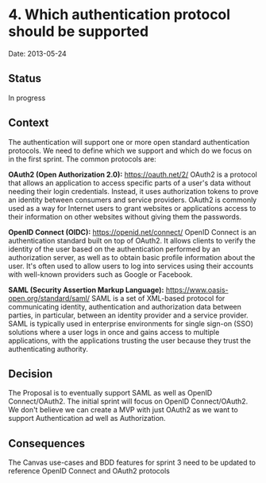# 4. Which authentication protocol should be supported

Date: 2013-05-24

## Status

In progress

## Context

The authentication will support one or more open standard authentication protocols. We need to define which we support and which do we focus on in the first sprint. The common protocols are:

**OAuth2 (Open Authorization 2.0):** https://oauth.net/2/ 
OAuth2 is a protocol that allows an application to access specific parts of a user's data without needing their login credentials. Instead, it uses authorization tokens to prove an identity
between consumers and service providers. OAuth2 is commonly used as a way for Internet users to grant websites or applications access to their information on other websites without giving
them the passwords.

**OpenID Connect (OIDC):** https://openid.net/connect/
OpenID Connect is an authentication standard built on top of OAuth2. It allows clients to verify the identity of the user based on the authentication performed by an authorization server,
as well as to obtain basic profile information about the user. It's often used to allow users to log into services using their accounts with well-known providers such as Google or Facebook.

**SAML (Security Assertion Markup Language):** https://www.oasis-open.org/standard/saml/
SAML is a set of XML-based protocol for communicating identity, authentication and authorization data between parties, in particular, between an identity provider and a service provider.
SAML is typically used in enterprise environments for single sign-on (SSO) solutions where a user logs in once and gains access to multiple applications, with the applications trusting the user because they trust
the authenticating authority.

## Decision

The Proposal is to eventually support SAML as well as OpenID Connect/OAuth2. The initial sprint will focus on OpenID Connect/OAuth2. We don't believe we can create a MVP with just OAuth2 as we want to support Authentication ad well as Authorization.

## Consequences

The Canvas use-cases and BDD features for sprint 3 need to be updated to reference OpenID Connect and OAuth2 protocols
